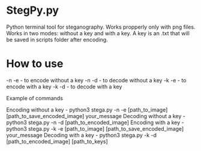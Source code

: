 # StegPy.py

Python terminal tool for steganography. Works propperly only with png files. Works in two modes: without a key and with a key. A key is an .txt that will be saved in scripts folder after encoding.




# How to use
-n -e - to encode without a key
-n -d - to decode without a key
-k -e - to encode with a key
-k -d - to decode with a key

Example of commands

Encoding without a key -  python3 stega.py -n -e [path_to_image] [path_to_save_encoded_image] your_message
Decoding without a key -  python3 stega.py -n -d [path_to_encoded_image]
Encoding with a key - python3 stega.py -k -e [path_to_image] [path_to_save_encoded_image] your_message
Decoding with a key - python3 stega.py -k -d [path_to_encoded_image] [path_to_keys]
